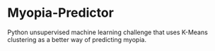 # Myopia-Predictor
Python unsupervised machine learning challenge that uses K-Means clustering as a better way of predicting myopia.

